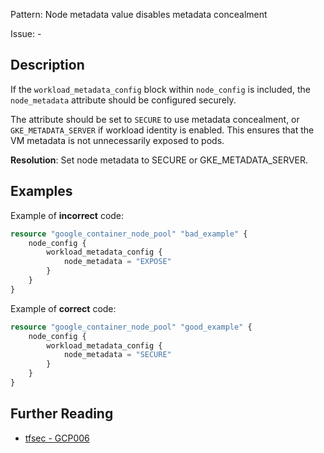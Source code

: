 Pattern: Node metadata value disables metadata concealment

Issue: -

## Description

If the `workload_metadata_config` block within `node_config` is included, the `node_metadata` attribute should be configured securely.

The attribute should be set to `SECURE` to use metadata concealment, or `GKE_METADATA_SERVER` if workload identity is enabled. This ensures that the VM metadata is not unnecessarily exposed to pods.

**Resolution**: Set node metadata to SECURE or GKE_METADATA_SERVER.

## Examples

Example of **incorrect** code:

```terraform
resource "google_container_node_pool" "bad_example" {
	node_config {
		workload_metadata_config {
			node_metadata = "EXPOSE"
		}
	}
}
```

Example of **correct** code:

```terraform
resource "google_container_node_pool" "good_example" {
	node_config {
		workload_metadata_config {
			node_metadata = "SECURE"
		}
	}
}
```

## Further Reading

* [tfsec - GCP006](https://tfsec.dev/docs/aws/GCP006/)